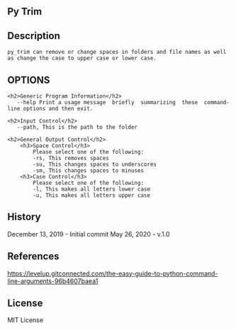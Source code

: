 ## Py Trim


## Description
    py_trim can remove or change spaces in folders and file names as well as change the case to upper case or lower case.

## OPTIONS
    <h2>Generic Program Information</h2>
       --help Print a usage message  briefly  summarizing  these  command-line options and then exit.

    <h2>Input Control</h2>
       --path, This is the path to the folder

    <h2>General Output Control</h2>
        <h3>Space Control</h3>
            Please select one of the following:
            -rs, This removes spaces
            -su, This changes spaces to underscores
            -sm, This changes spaces to minuses
        <h3>Case Control</h3>
            Please select one of the following:
            -l, This makes all letters lower case
            -u, This makes all letters upper case




## History
December 13, 2019 - Initial commit
May 26, 2020 - v.1.0

## References
<https://levelup.gitconnected.com/the-easy-guide-to-python-command-line-arguments-96b4607baea1>

## License
MIT License